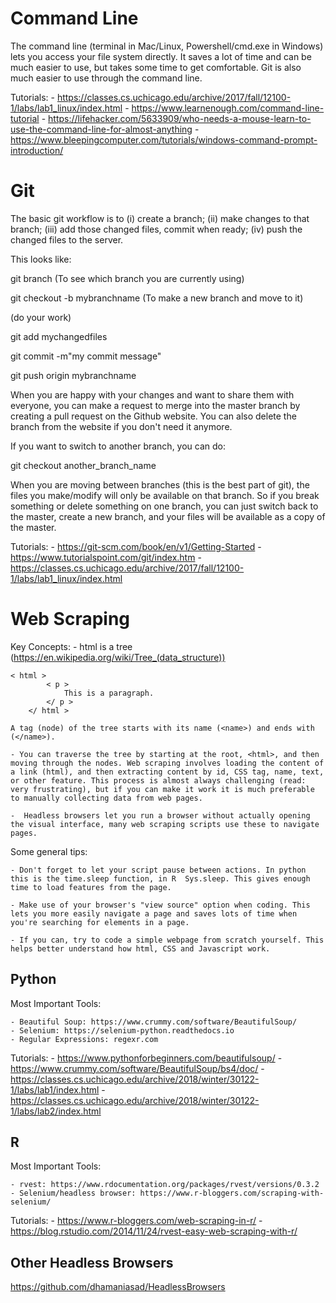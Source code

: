 # Command Line

The command line (terminal in Mac/Linux, Powershell/cmd.exe in Windows) lets you access your file system directly. It saves a lot of time and can be much easier to use, but takes some time to get comfortable. Git is also much easier to use through the command line. 

Tutorials: 
	- https://classes.cs.uchicago.edu/archive/2017/fall/12100-1/labs/lab1_linux/index.html
	- https://www.learnenough.com/command-line-tutorial
	- https://lifehacker.com/5633909/who-needs-a-mouse-learn-to-use-the-command-line-for-almost-anything
	- https://www.bleepingcomputer.com/tutorials/windows-command-prompt-introduction/


# Git

The basic git workflow is to (i) create a branch; (ii) make changes to that branch; (iii) add those changed files, commit when ready; (iv) push the changed files to the server.

This looks like:

git branch (To see which branch you are currently using)

git checkout -b mybranchname (To make a new branch and move to it)

(do your work)

git add mychangedfiles

git commit -m"my commit message"

git push origin mybranchname


When you are happy with your changes and want to share them with everyone, you can make a request to merge into the master branch by creating a pull request on the Github website. You can also delete the branch from the website if you don't need it anymore.  

If you want to switch to another branch, you can do:

git checkout another_branch_name

When you are moving between branches (this is the best part of git), the files you make/modify will only be available on that branch. So if you break something or delete something on one branch, you can just switch back to the master, create a new branch, and your files will be available as a copy of the master. 


Tutorials:
	- https://git-scm.com/book/en/v1/Getting-Started
	- https://www.tutorialspoint.com/git/index.htm
	- https://classes.cs.uchicago.edu/archive/2017/fall/12100-1/labs/lab1_linux/index.html


# Web Scraping

Key Concepts:
	- html is a tree (https://en.wikipedia.org/wiki/Tree_(data_structure))
	
	< html > 
			< p >
				This is a paragraph.
			</ p >
		</ html >

	A tag (node) of the tree starts with its name (<name>) and ends with (</name>). 

	- You can traverse the tree by starting at the root, <html>, and then moving through the nodes. Web scraping involves loading the content of a link (html), and then extracting content by id, CSS tag, name, text, or other feature. This process is almost always challenging (read: very frustrating), but if you can make it work it is much preferable to manually collecting data from web pages. 

	-  Headless browsers let you run a browser without actually opening the visual interface, many web scraping scripts use these to navigate pages. 


Some general tips:

	- Don't forget to let your script pause between actions. In python this is the time.sleep function, in R  Sys.sleep. This gives enough time to load features from the page. 

	- Make use of your browser's "view source" option when coding. This lets you more easily navigate a page and saves lots of time when you're searching for elements in a page.  

	- If you can, try to code a simple webpage from scratch yourself. This helps better understand how html, CSS and Javascript work. 


## Python

Most Important Tools: 

	- Beautiful Soup: https://www.crummy.com/software/BeautifulSoup/
	- Selenium: https://selenium-python.readthedocs.io
	- Regular Expressions: regexr.com

Tutorials: 
	- https://www.pythonforbeginners.com/beautifulsoup/
	- https://www.crummy.com/software/BeautifulSoup/bs4/doc/
	- https://classes.cs.uchicago.edu/archive/2018/winter/30122-1/labs/lab1/index.html
	- https://classes.cs.uchicago.edu/archive/2018/winter/30122-1/labs/lab2/index.html


## R

Most Important Tools:
	
	- rvest: https://www.rdocumentation.org/packages/rvest/versions/0.3.2
	- Selenium/headless browser: https://www.r-bloggers.com/scraping-with-selenium/

Tutorials: 
	- https://www.r-bloggers.com/web-scraping-in-r/
	- https://blog.rstudio.com/2014/11/24/rvest-easy-web-scraping-with-r/

## Other Headless Browsers

https://github.com/dhamaniasad/HeadlessBrowsers
